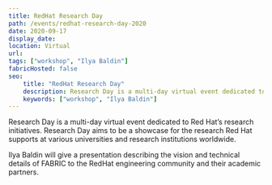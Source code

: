 ```yaml
---
title: RedHat Research Day
path: /events/redhat-research-day-2020
date: 2020-09-17
display_date: 
location: Virtual
url: 
tags: ["workshop", "Ilya Baldin"]
fabricHosted: false
seo:
    title: "RedHat Research Day"
    description: Research Day is a multi-day virtual event dedicated to Red Hat’s research initiatives. Research Day aims to be a showcase for the research Red Hat supports at various universities and research institutions worldwide.
    keywords: ["workshop", "Ilya Baldin"]
---
```


Research Day is a multi-day virtual event dedicated to Red Hat’s research initiatives. Research Day aims to be a showcase for the research Red Hat supports at various universities and research institutions worldwide.

Ilya Baldin will give a presentation describing the vision and technical details of FABRIC to the RedHat engineering community and their academic partners.
